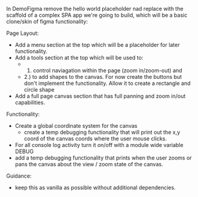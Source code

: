 In DemoFigma remove the hello world placeholder nad replace with the scaffold of a complex SPA app we're going to build, which will be a basic clone/skin of figma functionality:

Page Layout:
- Add a menu section at the top which will be a placeholder for later functionality.
- Add a tools section at the top which will be used to:
    - 1) control naviagation within the page (zoom in/zoom-out) and 
    - 2.) to add shapes to the canvas. For now create the buttons but don't implement the functionality. Allow it to create a rectangle and circle shape
- Add a full page canvas section that has full panning and zoom in/out capabilities.
    

Functionality:
- Create a global coordinate system for the canvas
    - create a temp debugging functionality that will print out the x,y coord of the canvas coords where the user mouse clicks.
- For all console log activity turn it on/off with a module wide variable DEBUG 
- add a temp debugging functionality that prints when the user zooms or pans the canvas about the view / zoom state of the canvas.

Guidance:
- keep this as vanilla as possible without additional dependencies.